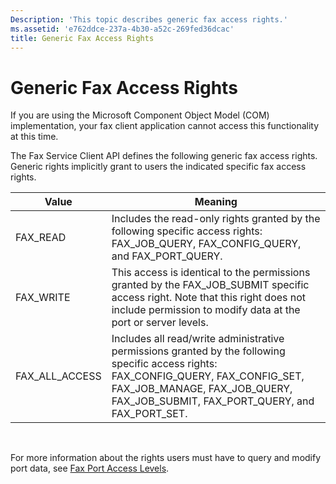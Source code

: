 ```yaml
---
Description: 'This topic describes generic fax access rights.'
ms.assetid: 'e762ddce-237a-4b30-a52c-269fed36dcac'
title: Generic Fax Access Rights
---
```


# Generic Fax Access Rights

If you are using the Microsoft Component Object Model (COM) implementation, your fax client application cannot access this functionality at this time.

The Fax Service Client API defines the following generic fax access rights. Generic rights implicitly grant to users the indicated specific fax access rights.



| Value            | Meaning                                                                                                                                                                                                                              |
|------------------|--------------------------------------------------------------------------------------------------------------------------------------------------------------------------------------------------------------------------------------|
| FAX\_READ        | Includes the read-only rights granted by the following specific access rights: FAX\_JOB\_QUERY, FAX\_CONFIG\_QUERY, and FAX\_PORT\_QUERY.                                                                                            |
| FAX\_WRITE       | This access is identical to the permissions granted by the FAX\_JOB\_SUBMIT specific access right. Note that this right does not include permission to modify data at the port or server levels.                                     |
| FAX\_ALL\_ACCESS | Includes all read/write administrative permissions granted by the following specific access rights: FAX\_CONFIG\_QUERY, FAX\_CONFIG\_SET, FAX\_JOB\_MANAGE, FAX\_JOB\_QUERY, FAX\_JOB\_SUBMIT, FAX\_PORT\_QUERY, and FAX\_PORT\_SET. |



 

For more information about the rights users must have to query and modify port data, see [Fax Port Access Levels](-mfax-fax-port-access-levels.md).

 

 



